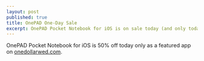 ```yaml
---
layout: post
published: true
title: OnePAD One-Day Sale
excerpt: OnePAD Pocket Notebook for iOS is on sale today (and only today) as a featured app on onedollarwed.com!
---
```


OnePAD Pocket Notebook for iOS is 50% off today only as a featured app on [onedollarwed.com](http://twodollartues.com/deals/onepad/).
